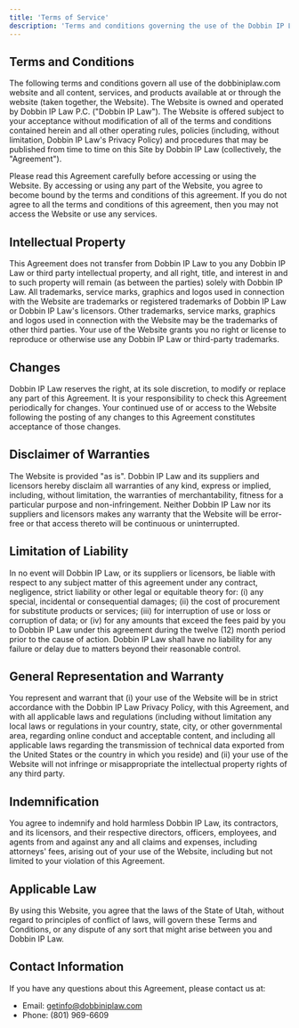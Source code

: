 ```yaml
---
title: 'Terms of Service'
description: 'Terms and conditions governing the use of the Dobbin IP Law website'
---
```


## Terms and Conditions

The following terms and conditions govern all use of the dobbiniplaw.com website and all content, services, and products available at or through the website (taken together, the Website). The Website is owned and operated by Dobbin IP Law P.C. ("Dobbin IP Law"). The Website is offered subject to your acceptance without modification of all of the terms and conditions contained herein and all other operating rules, policies (including, without limitation, Dobbin IP Law's Privacy Policy) and procedures that may be published from time to time on this Site by Dobbin IP Law (collectively, the "Agreement").

Please read this Agreement carefully before accessing or using the Website. By accessing or using any part of the Website, you agree to become bound by the terms and conditions of this agreement. If you do not agree to all the terms and conditions of this agreement, then you may not access the Website or use any services.

## Intellectual Property

This Agreement does not transfer from Dobbin IP Law to you any Dobbin IP Law or third party intellectual property, and all right, title, and interest in and to such property will remain (as between the parties) solely with Dobbin IP Law. All trademarks, service marks, graphics and logos used in connection with the Website are trademarks or registered trademarks of Dobbin IP Law or Dobbin IP Law's licensors. Other trademarks, service marks, graphics and logos used in connection with the Website may be the trademarks of other third parties. Your use of the Website grants you no right or license to reproduce or otherwise use any Dobbin IP Law or third-party trademarks.

## Changes

Dobbin IP Law reserves the right, at its sole discretion, to modify or replace any part of this Agreement. It is your responsibility to check this Agreement periodically for changes. Your continued use of or access to the Website following the posting of any changes to this Agreement constitutes acceptance of those changes.

## Disclaimer of Warranties

The Website is provided "as is". Dobbin IP Law and its suppliers and licensors hereby disclaim all warranties of any kind, express or implied, including, without limitation, the warranties of merchantability, fitness for a particular purpose and non-infringement. Neither Dobbin IP Law nor its suppliers and licensors makes any warranty that the Website will be error-free or that access thereto will be continuous or uninterrupted.

## Limitation of Liability

In no event will Dobbin IP Law, or its suppliers or licensors, be liable with respect to any subject matter of this agreement under any contract, negligence, strict liability or other legal or equitable theory for: (i) any special, incidental or consequential damages; (ii) the cost of procurement for substitute products or services; (iii) for interruption of use or loss or corruption of data; or (iv) for any amounts that exceed the fees paid by you to Dobbin IP Law under this agreement during the twelve (12) month period prior to the cause of action. Dobbin IP Law shall have no liability for any failure or delay due to matters beyond their reasonable control.

## General Representation and Warranty

You represent and warrant that (i) your use of the Website will be in strict accordance with the Dobbin IP Law Privacy Policy, with this Agreement, and with all applicable laws and regulations (including without limitation any local laws or regulations in your country, state, city, or other governmental area, regarding online conduct and acceptable content, and including all applicable laws regarding the transmission of technical data exported from the United States or the country in which you reside) and (ii) your use of the Website will not infringe or misappropriate the intellectual property rights of any third party.

## Indemnification

You agree to indemnify and hold harmless Dobbin IP Law, its contractors, and its licensors, and their respective directors, officers, employees, and agents from and against any and all claims and expenses, including attorneys' fees, arising out of your use of the Website, including but not limited to your violation of this Agreement.

## Applicable Law

By using this Website, you agree that the laws of the State of Utah, without regard to principles of conflict of laws, will govern these Terms and Conditions, or any dispute of any sort that might arise between you and Dobbin IP Law.

## Contact Information

If you have any questions about this Agreement, please contact us at:

- Email: getinfo@dobbiniplaw.com
- Phone: (801) 969-6609
